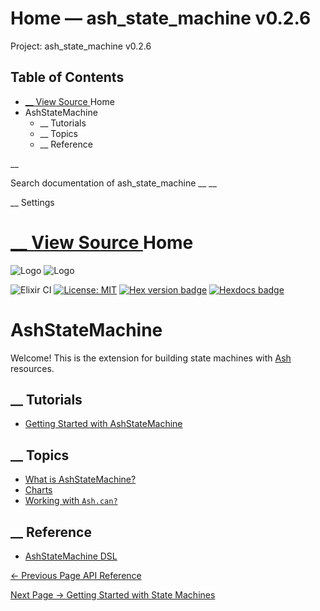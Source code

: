 # Home — ash_state_machine v0.2.6

Project: ash_state_machine v0.2.6

## Table of Contents

- [ __ View Source ](external_link) Home
- AshStateMachine
  - __ Tutorials
  - __ Topics
  - __ Reference

__

Search documentation of ash_state_machine __ __

__ Settings

#  [ __ View Source ](external_link) Home

![Logo](external_link) ![Logo](external_link)

![Elixir CI](external_link) [![License: MIT](external_link)](https://opensource.org/licenses/MIT) [![Hex version badge](external_link)](https://hex.pm/packages/ash_state_machine) [![Hexdocs badge](external_link)](https://hexdocs.pm/ash_state_machine)

# AshStateMachine

Welcome! This is the extension for building state machines with [Ash](external_link) resources.

##  __ Tutorials

  * [Getting Started with AshStateMachine](external_link)



##  __ Topics

  * [What is AshStateMachine?](external_link)
  * [Charts](external_link)
  * [Working with `Ash.can?`](external_link)



##  __ Reference

  * [AshStateMachine DSL](external_link)



[ ← Previous Page  API Reference  ](external_link)

[ Next Page →  Getting Started with State Machines  ](external_link)
